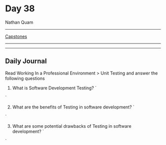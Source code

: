# Day 38

Nathan Quam

---

[Capstones](https://github.com/JordanWilker/Prompetition)

---

---

## Daily Journal

Read Working In a Professional Environment > Unit Testing and answer the following questions

1. What is Software Development Testing?
`

`

2. What are the benefits of Testing in software development?
`

`

3. What are some potential drawbacks of Testing in software development?
`

`
